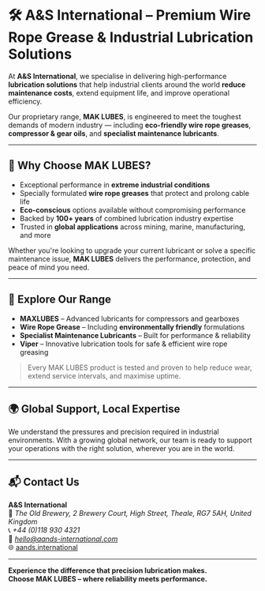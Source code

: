 # 🛠️ A&S International – Premium Wire Rope Grease & Industrial Lubrication Solutions

At **A&S International**, we specialise in delivering high-performance **lubrication solutions** that help industrial clients around the world **reduce maintenance costs**, extend equipment life, and improve operational efficiency.

Our proprietary range, **MAK LUBES**, is engineered to meet the toughest demands of modern industry — including **eco-friendly wire rope greases**, **compressor & gear oils**, and **specialist maintenance lubricants**.

---

## 🔧 Why Choose MAK LUBES?

- Exceptional performance in **extreme industrial conditions**
- Specially formulated **wire rope greases** that protect and prolong cable life
- **Eco-conscious** options available without compromising performance
- Backed by **100+ years** of combined lubrication industry expertise
- Trusted in **global applications** across mining, marine, manufacturing, and more

Whether you're looking to upgrade your current lubricant or solve a specific maintenance issue, **MAK LUBES** delivers the performance, protection, and peace of mind you need.

---

## 🧪 Explore Our Range

- **MAXLUBES** – Advanced lubricants for compressors and gearboxes  
- **Wire Rope Grease** – Including **environmentally friendly** formulations  
- **Specialist Maintenance Lubricants** – Built for performance & reliability  
- **Viper** – Innovative lubrication tools for safe & efficient wire rope greasing  

> Every MAK LUBES product is tested and proven to help reduce wear, extend service intervals, and maximise uptime.

---

## 🌍 Global Support, Local Expertise

We understand the pressures and precision required in industrial environments. With a growing global network, our team is ready to support your operations with the right solution, wherever you are in the world.

---

## 📬 Contact Us

**A&S International**  
📍 *The Old Brewery, 2 Brewery Court, High Street, Theale, RG7 5AH, United Kingdom*  
📞 *+44 (0)118 930 4321*  
📧 *hello@aands-international.com*  
🌐 [aands.international](https://aands.international/)

---

**Experience the difference that precision lubrication makes.**  
**Choose MAK LUBES – where reliability meets performance.**
